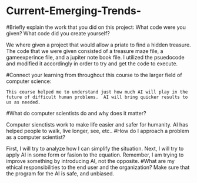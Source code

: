 # Current-Emerging-Trends-
#Briefly explain the work that you did on this project: What code were you given? What code did you create yourself?
	
 We where given a project that would allow a priate to find a hidden treasure.  The code that we were given consisted of  a treasure maze file, a gameexperince file, and a jupiter note book file.  I utilized the psuedocode and modified it accordingly in order to try and get the code to execute.

#Connect your learning from throughout this course to the larger field of computer science:

	This course helped me to understand just how much AI will play in the future of difficult human problems.  AI will bring quicker results to us as needed.  
#What do computer scientists do and why does it matter?

Computer sienctists work to make life easier and safer for humanity.  AI has helped people to walk, live longer, see, etc..
#How do I approach a problem as a computer scientist?

First, I will try to analyze how I can simplify the situation.  Next, I will try to apply AI in some form or fasion to the equation.  Remember, I am trying to improve something by introducing AI, not the opposite.
#What are my ethical responsibilities to the end user and the organization?
Make sure that the program for the AI is safe, and unbiased.
